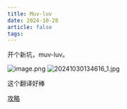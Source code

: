 ```yaml
---
title: Muv-luv
date: 2024-10-28
article: false
tags:
---
```

开个新坑，muv-luv。

![image.png](https://oss.naglfar28.com/naglfar28/202410301347452.png)
![20241030134616_1.jpg](https://oss.naglfar28.com/naglfar28/202410301348529.jpg)

这个翻译好棒

[攻略](https://www.bilibili.com/opus/852514080161792082)